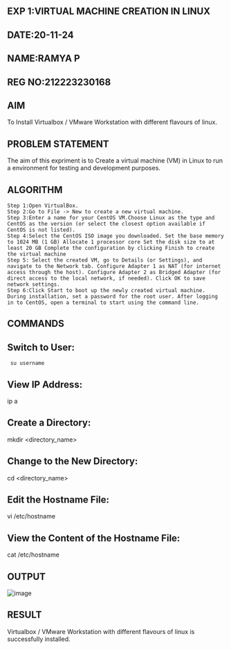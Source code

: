 
 
 
 ## EXP 1:VIRTUAL MACHINE CREATION IN LINUX

 ## DATE:20-11-24
 ## NAME:RAMYA P
 ## REG NO:212223230168
 
 
 ## AIM
  To Install Virtualbox / VMware Workstation with different flavours of linux.
       
 ## PROBLEM STATEMENT
   The aim of this expriment is to Create a virtual machine (VM) in Linux to run a environment for testing and development purposes.



 ## ALGORITHM
~~~
Step 1:Open VirtualBox.
Step 2:Go to File -> New to create a new virtual machine.
Step 3:Enter a name for your CentOS VM.Choose Linux as the type and CentOS as the version (or select the closest option available if CentOS is not listed).
Step 4:Select the CentOS ISO image you downloaded. Set the base memory to 1024 MB (1 GB) Allocate 1 processor core Set the disk size to at least 20 GB Complete the configuration by clicking Finish to create the virtual machine
Step 5: Select the created VM, go to Details (or Settings), and navigate to the Network tab. Configure Adapter 1 as NAT (for internet access through the host). Configure Adapter 2 as Bridged Adapter (for direct access to the local network, if needed). Click OK to save network settings.
Step 6:Click Start to boot up the newly created virtual machine. During installation, set a password for the root user. After logging in to CentOS, open a terminal to start using the command line.

~~~
## COMMANDS

## Switch to User:
     su username

## View IP Address:
  ip a

## Create a Directory:
  mkdir <directory_name>

## Change to the New Directory:
 cd <directory_name>

## Edit the Hostname File:
 vi /etc/hostname

## View the Content of the Hostname File:
cat /etc/hostname





## OUTPUT
![image](https://github.com/user-attachments/assets/eabb3840-39cd-47c9-ab4d-32bfb6cd1b3d)



## RESULT
Virtualbox / VMware Workstation with different flavours of linux is successfully installed.


 

  


